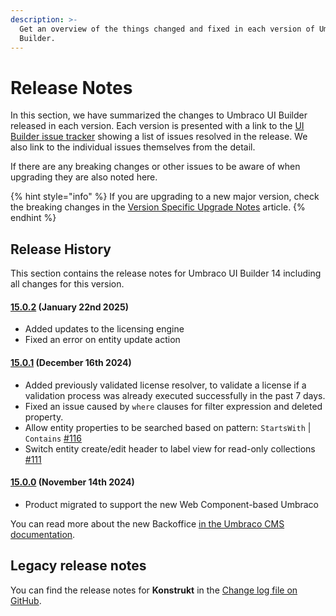 ```yaml
---
description: >-
  Get an overview of the things changed and fixed in each version of Umbraco UI
  Builder.
---
```


# Release Notes

In this section, we have summarized the changes to Umbraco UI Builder released in each version. Each version is presented with a link to the [UI Builder issue tracker](https://github.com/umbraco/Umbraco.UIBuilder.Issues/issues) showing a list of issues resolved in the release. We also link to the individual issues themselves from the detail.

If there are any breaking changes or other issues to be aware of when upgrading they are also noted here.

{% hint style="info" %}
If you are upgrading to a new major version, check the breaking changes in the [Version Specific Upgrade Notes](upgrading/version-specific.md) article.
{% endhint %}

## Release History

This section contains the release notes for Umbraco UI Builder 14 including all changes for this version.

#### [**15.0.2**](https://github.com/umbraco/Umbraco.UIBuilder.Issues/issues?q=is%3Aissue+is%3Aclosed+label%3Arelease%2F15.0.2) **(January 22nd 2025)**

* Added updates to the licensing engine
* Fixed an error on entity update action

#### [**15.0.1**](https://github.com/umbraco/Umbraco.UIBuilder.Issues/issues?q=is%3Aissue+is%3Aclosed+label%3Arelease%2F15.0.1) **(December 16th 2024)**

* Added previously validated license resolver, to validate a license if a validation process was already executed successfully in the past 7 days.
* Fixed an issue caused by `where` clauses for filter expression and deleted property.
* Allow entity properties to be searched based on pattern: `StartsWith` | `Contains` [#116](https://github.com/umbraco/Umbraco.UIBuilder.Issues/issues/116)
* Switch entity create/edit header to label view for read-only collections [#111](https://github.com/umbraco/Umbraco.UIBuilder.Issues/issues/111)

#### [**15.0.0**](https://github.com/umbraco/Umbraco.UIBuilder.Issues/issues?q=is%3Aissue+is%3Aclosed+label%3Arelease%2F15.0.0) **(November 14th 2024)**

* Product migrated to support the new Web Component-based Umbraco

You can read more about the new Backoffice [in the Umbraco CMS documentation](https://docs.umbraco.com/umbraco-cms/extending/customize-the-editing-experience).

## Legacy release notes

You can find the release notes for **Konstrukt** in the [Change log file on GitHub](changelog-archive/changelog.md).
